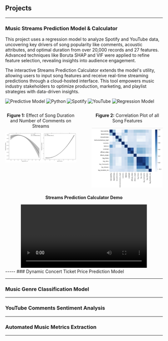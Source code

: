 ## Projects
-----
### Music Streams Prediction Model & Calculator

This project uses a regression model to analyze Spotify and YouTube data, uncovering key drivers of song popularity like comments, acoustic attributes, and optimal duration from over 20,000 records and 27 features. Advanced techniques like Boruta SHAP and VIF were applied to refine feature selection, revealing insights into audience engagement.

The interactive Streams Prediction Calculator extends the model's utility, allowing users to input song features and receive real-time streaming predictions through a cloud-hosted interface. This tool empowers music industry stakeholders to optimize production, marketing, and playlist strategies with data-driven insights.

![Predictive Model](https://img.shields.io/badge/Predictive_Model-blue?style=flat-square&logo=scikit-learn&logoColor=white)  ![Python](https://img.shields.io/badge/Python-3776AB?style=flat-square&logo=python&logoColor=white)  ![Spotify](https://img.shields.io/badge/Spotify_Data-green?style=flat-square&logo=spotify&logoColor=white)  ![YouTube](https://img.shields.io/badge/YouTube_Data-red?style=flat-square&logo=youtube&logoColor=white)  ![Regression Model](https://img.shields.io/badge/Regression_Model-lightblue?style=flat-square&logo=scikit-learn&logoColor=white)  


<div style="display: flex; justify-content: space-between; align-items: flex-start; flex-wrap: nowrap; gap: 20px;">
  <div style="width: 45%; text-align: center;">
    <p><strong>Figure 1:</strong> Effect of Song Duration and Number of Comments on Streams</p>
    <img src="assets/Effect_plot.png" alt="Effects Plot" style="width: 100%; height: auto;"/>
  </div>
  <div style="width: 45%; text-align: center;">
    <p><strong>Figure 2:</strong> Correlation Plot of all Song Features</p>
    <img src="assets/Corr Plot.png" alt="Correlation Plot" style="width: 100%; height: auto;"/>
  </div>
</div>

<div style="text-align: center; margin-top: 20px;">
  <p><strong>Streams Prediction Calculator Demo</strong></p>
  <video controls style="width: 80%; max-width: 600px; height: auto;">
    <source src="assets/Calc_demo.mov" type="video/quicktime">
    Your browser does not support the video tag.
  </video>
</div>
-----
### Dynamic Concert Ticket Price Prediction Model


-----
### Music Genre Classification Model
-----
### YouTube Comments Sentiment Analysis
-----
### Automated Music Metrics Extraction 
-----
